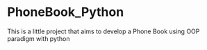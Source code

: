 # PhoneBook_Python
This is a little project that aims to develop a Phone Book using OOP paradigm with python
